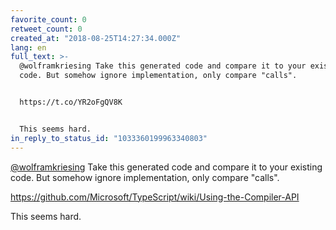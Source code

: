 ```yaml
---
favorite_count: 0
retweet_count: 0
created_at: "2018-08-25T14:27:34.000Z"
lang: en
full_text: >-
  @wolframkriesing Take this generated code and compare it to your existing
  code. But somehow ignore implementation, only compare "calls".


  https://t.co/YR2oFgQV8K


  This seems hard.
in_reply_to_status_id: "1033360199963340803"
---
```


[@wolframkriesing](https://twitter.com/wolframkriesing) Take this generated code
and compare it to your existing code. But somehow ignore implementation, only
compare "calls".

<https://github.com/Microsoft/TypeScript/wiki/Using-the-Compiler-API>

This seems hard.
